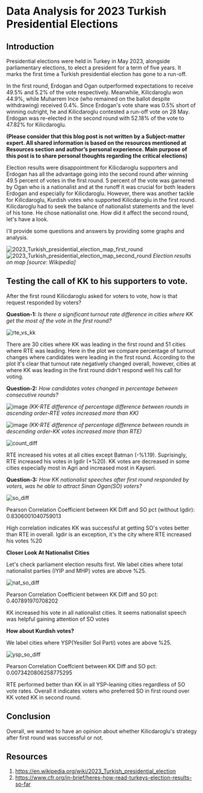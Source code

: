 # Data Analysis for 2023 Turkish Presidential Elections

## Introduction

Presidential elections were held in Turkey in May 2023, alongside parliamentary elections, to elect a president for a term of five years. It marks the first time a Turkish presidential election has gone to a run-off.

In the first round, Erdogan and Ogan outperformed expectations to receive 49.5% and 5.2% of the vote respectively. Meanwhile, Kilicdaroglu won 44.9%, while Muharrem Ince (who remained on the ballot despite withdrawing) received 0.4%. Since Erdogan's vote share was 0.5% short of winning outright, he and Kilicdaroglu contested a run-off vote on 28 May. Erdogan was re-elected in the second round with 52.18% of the vote to 47.82% for Kilicdaroglu. 

**(Please consider that this blog post is not written by a Subject-matter expert. All shared information is based on the resources mentioned at Resources section and author’s personal experience. Main purpose of this post is to share personal thoughts regarding the critical elections)**

Election results were disappointment for Kilicdaroglu supporters and Erdogan has all the advantage going into the second round after winning 49.5 percent of votes in the first round. 5 percent of the vote was garnered by Ogan who is a nationalist and at the runoff it was crucial for both leaders Erdogan and especially for Kilicdaroglu. However, there was another tackle for Kilicdaroglu, Kurdish votes who supported Kilicdaroglu in the first round. Kilicdaroglu had to seek the balance of nationalist statements and the level of his tone. He chose nationalist one. How did it affect the second round, let's have a look.

I'll provide some questions and answers by providing some graphs and analysis.

![2023_Turkish_presidential_election_map_first_round](https://github.com/otoprakman/tr_pr_election_23/assets/53580699/43091708-e709-4745-9549-e9cc4a64b2f8)
![2023_Turkish_presidential_election_map_second_round](https://github.com/otoprakman/tr_pr_election_23/assets/53580699/7e51ec94-c526-492f-8a4e-2b4a0d4ab552)
*Election results on map [source: Wikipedia]*

## Testing the call of KK to his supporters to vote.

After the first round Kilicdaroglu asked for voters to vote, how is that request responded by voters?

**Question-1:** *Is there a significant turnout rate difference in cities where KK get the most of the vote in the first round?*

![rte_vs_kk](https://github.com/otoprakman/tr_pr_election_23/assets/53580699/ffefda28-db36-415e-8b7e-39ffa4e774cc)

There are 30 cities where KK was leading in the first round and 51 cities where RTE was leading. Here in the plot we compare percentage of turnout changes where candidates were leading in the first round. According to the plot it's clear that turnout rate negatively changed overall, however, cities at where KK was leading in the first round didn't respond well his call for voting.

**Question-2:** *How candidates votes changed in percentage between consecutive rounds?*

![image](https://github.com/otoprakman/tr_pr_election_23/assets/53580699/3de16c43-4d6c-4384-aa8e-2cf8c43195fa)
*(KK-RTE difference of percentage difference between rounds in ascending order-RTE votes increased more than KK)*

![image](https://github.com/otoprakman/tr_pr_election_23/assets/53580699/b3112d6a-3d55-4d46-a714-617883a0eb4b)
*(KK-RTE difference of percentage difference between rounds in descending order-KK votes increased more than RTE)*

![count_diff](https://github.com/otoprakman/tr_pr_election_23/assets/53580699/9b2021df-000a-4b5a-8da7-ea2428ae339d)

RTE increased his votes at all cities except Batman (-%1.19). Suprisingly, RTE increased his votes in Igdir (+%20). KK votes are decreased in some cities especially most in Agri and increased most in Kayseri.

**Question-3:** *How KK nationalist speeches after first round responded by voters, was he able to attract Sinan Ogan(SO) voters?*

![so_diff](https://github.com/otoprakman/tr_pr_election_23/assets/53580699/a2a9b793-6d07-4df7-84a2-66ebd6384e4f)

Pearson Correlation Coefficient between KK Diff and SO pct (without Igdir): 0.8306001040759013

High correlation indicates KK was successful at getting SO's votes better than RTE in overall. Igdir is an exception, it's the city where RTE increased his votes %20

**Closer Look At Nationalist Cities**

Let's check parliament election results first. We label cities where total nationalist parties (IYIP and MHP) votes are above %25.

![nat_so_diff](https://github.com/otoprakman/tr_pr_election_23/assets/53580699/0786c31a-fa18-4103-b25d-aeb7e6fdb11b)

Pearson Correlation Coefficient between KK Diff and SO pct: 0.407891970708202

KK increased his vote in all nationalist cities. It seems nationalist speech was helpful gaining attention of SO votes

**How about Kurdish votes?**

We label cities where YSP(Yesiller Sol Parti) votes are above %25.

![ysp_so_diff](https://github.com/otoprakman/tr_pr_election_23/assets/53580699/7ec222ec-ac86-4358-9fdc-40884ad8cc2b)

Pearson Correlation Coeffcient between KK Diff and SO pct: 0.0073420806258775295

RTE performed better than KK in all YSP-leaning cities regardless of SO vote rates. Overall it indicates voters who preferred SO in first round over KK voted KK in second round. 

## Conclusion

Overall, we wanted to have an opinion about whether Kilicdaroglu's strategy after first round was successful or not. 

## Resources
1) https://en.wikipedia.org/wiki/2023_Turkish_presidential_election
2) https://www.cfr.org/in-brief/heres-how-read-turkeys-election-results-so-far

